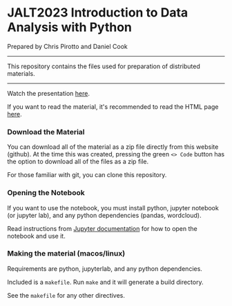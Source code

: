 # JALT2023 Introduction to Data Analysis with Python

Prepared by Chris Pirotto and Daniel Cook

---

This repository contains the files used for preparation of distributed materials.

---

Watch the presentation [here](youtubelink).

If you want to read the material, it's recommended to read the HTML page [here](https://1dancook.github.io/JALT2023-Intro-to-Data-Analysis-with-Python/).

### Download the Material

You can download all of the material as a zip file directly from this website (github). At the time this was created, pressing the green `<> Code` button has the option to download all of the files as a zip file.

For those familiar with git, you can clone this repository.


### Opening the Notebook

If you want to use the notebook, you must install python, jupyter notebook (or jupyter lab), and any python dependencies (pandas, wordcloud).

Read instructions from [Jupyter documentation](https://docs.jupyter.org/en/latest/) for how to open the notebook and use it.


### Making the material (macos/linux)

Requirements are python, jupyterlab, and any python dependencies.

Included is a `makefile`. Run `make` and it will generate a build directory.

See the `makefile` for any other directives.
